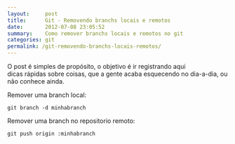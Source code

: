 ```yaml
---
layout:     post
title:      Git - Removendo branchs locais e remotos
date:       2012-07-08 23:05:52
summary:    Como remover branchs locais e remotos no git
categories: git
permalink: /git-removendo-branchs-locais-remotos/
---
```


O post é simples de propósito, o objetivo é ir registrando aqui dicas rápidas sobre coisas, que a gente acaba esquecendo no dia-a-dia, ou não conhece ainda.

Remover uma branch local:

```
git branch -d minhabranch
```

Remover uma branch no repositorio remoto:

```
git push origin :minhabranch
```